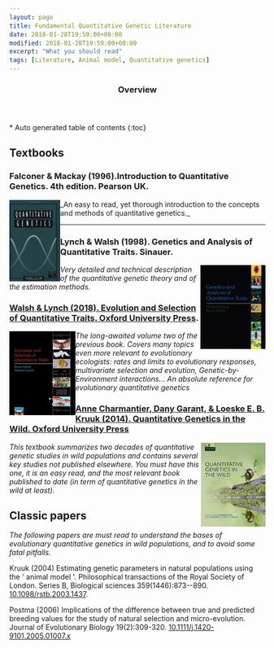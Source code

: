 ```yaml
---
layout: page
title: Fundamental Quantitative Genetic Literature
date: 2018-01-28T19:59:00+08:00
modified: 2018-01-28T19:59:00+08:00
excerpt: "What you should read"
tags: [Literature, Animal model, Quantitative genetics]
---
```

<section id="table-of-contents" class="toc">
  <header>
    <h3>Overview</h3>
  </header>
<div id="drawer" markdown="1">
*  Auto generated table of contents
{:toc}
</div>
</section><!-- /#table-of-contents -->

## Textbooks


### Falconer & Mackay (1996).Introduction to Quantitative Genetics. 4th edition. Pearson UK.
<img align="left" src="/images/fm.jpg" width="100" /> 
_An easy to read, yet thorough introduction to the concepts and methods of quantitative genetics._

---

### Lynch & Walsh (1998). Genetics and Analysis of Quantitative Traits. Sinauer.

<img style="float: right" src="/images/lw1.jpeg" /> _Very detailed and technical description of the quantitative genetic theory and of the estimation methods._

### [Walsh & Lynch (2018).  Evolution and Selection of Quantitative Traits. Oxford University Press](https://global.oup.com/academic/product/evolution-and-selection-of-quantitative-traits-9780198830870?cc=au&lang=en&).

<img style="float: left" src="/images/lw2.jpeg" /> _The long-awaited volume two of the previous book. Covers many topics even more relevant to evolutionary ecologists: rates and limits to evolutionary responses, multivariate selection and evolution, Genetic-by-Environment interactions... An absolute reference for evolutionary quantitative genetics_

### [Anne Charmantier, Dany Garant, & Loeske E. B. Kruuk (2014). Quantitative Genetics in the Wild. Oxford University Press](https://global.oup.com/academic/product/quantitative-genetics-in-the-wild-9780199674237?cc=au&lang=en&)

<img style="float: right" src="/images/wqg.jpeg" /> _This textbook summarizes two decades of quantitative genetic studies in wild populations and contains several key studies not published elsewhere. You must have this one, it is an easy read, and the most relevant book published to date (in term of quantitative genetics in the wild at least)._

## Classic papers

_The following papers are must read to understand the bases of evolutionary quantitative genetics in wild populations, and to avoid some fatal pitfalls._

Kruuk (2004) Estimating genetic parameters in natural populations using the ' animal model '. Philosophical transactions of the Royal Society of London. Series B, Biological sciences 359(1446):873--890. [10.1098/rstb.2003.1437](http://www.pubmedcentral.nih.gov/articlerender.fcgi?artid=1693385&tool=pmcentrez&rendertype=abstract).

Postma (2006) Implications of the difference between true and predicted breeding values for the study of natural selection and micro-evolution. Journal of Evolutionary Biology 19(2):309-320. [10.1111/j.1420-9101.2005.01007.x](https://onlinelibrary.wiley.com/doi/full/10.1111/j.1420-9101.2005.01007.x)
